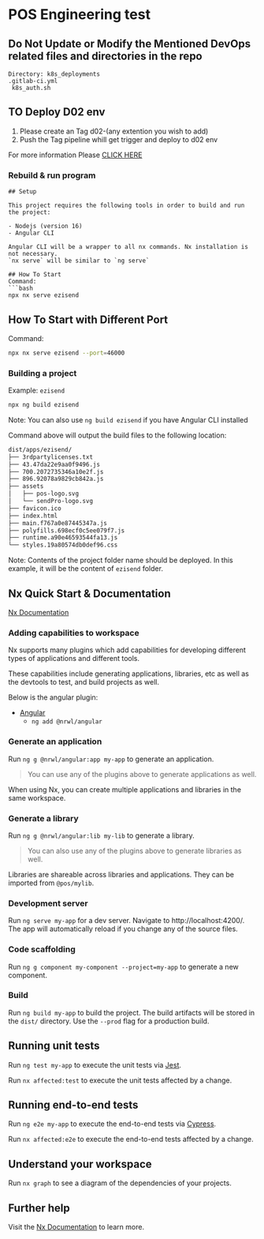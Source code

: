 # POS Engineering test

## Do Not Update or Modify the Mentioned DevOps related files and directories in the repo 

```
Directory: k8s_deployments 
.gitlab-ci.yml
 k8s_auth.sh
```


## TO Deploy D02 env

1. Please create an Tag d02-(any extention you wish to add)
2. Push the Tag pipeline whill get trigger and deploy to d02 env

For more information Please [CLICK HERE](https://pos-malaysia.atlassian.net/wiki/spaces/PD/pages/280297708/SPP-D02+GitLab+CI)


### Rebuild & run program
```
## Setup

This project requires the following tools in order to build and run the project:

- Nodejs (version 16)
- Angular CLI

Angular CLI will be a wrapper to all nx commands. Nx installation is not necessary.
`nx serve` will be similar to `ng serve`

## How To Start
Command: 
```bash
npx nx serve ezisend
```

## How To Start with Different Port
Command: 
```bash
npx nx serve ezisend --port=46000
```

### Building a project

Example: `ezisend`

```bash
npx ng build ezisend
```

Note:
You can also use `ng build ezisend` if you have Angular CLI installed

Command above will output the build files to the following location:

```bash
dist/apps/ezisend/
├── 3rdpartylicenses.txt
├── 43.47da22e9aa0f9496.js
├── 700.2072735346a10e2f.js
├── 896.92078a9829cb842a.js
├── assets
│   ├── pos-logo.svg
│   └── sendPro-logo.svg
├── favicon.ico
├── index.html
├── main.f767a0e87445347a.js
├── polyfills.698ecf0c5ee079f7.js
├── runtime.a90e46593544fa13.js
└── styles.19a80574db0def96.css
```

Note: Contents of the project folder name should be deployed. In this example, it will be the content of `ezisend` folder.

## Nx Quick Start & Documentation

[Nx Documentation](https://nx.dev/angular)

### Adding capabilities to workspace

Nx supports many plugins which add capabilities for developing different types of applications and different tools.

These capabilities include generating applications, libraries, etc as well as the devtools to test, and build projects as well.

Below is the angular plugin:

- [Angular](https://angular.io)
  - `ng add @nrwl/angular`

### Generate an application

Run `ng g @nrwl/angular:app my-app` to generate an application.

> You can use any of the plugins above to generate applications as well.

When using Nx, you can create multiple applications and libraries in the same workspace.

### Generate a library

Run `ng g @nrwl/angular:lib my-lib` to generate a library.

> You can also use any of the plugins above to generate libraries as well.

Libraries are shareable across libraries and applications. They can be imported from `@pos/mylib`.

### Development server

Run `ng serve my-app` for a dev server. Navigate to http://localhost:4200/. The app will automatically reload if you change any of the source files.

### Code scaffolding

Run `ng g component my-component --project=my-app` to generate a new component.

### Build

Run `ng build my-app` to build the project. The build artifacts will be stored in the `dist/` directory. Use the `--prod` flag for a production build.

## Running unit tests

Run `ng test my-app` to execute the unit tests via [Jest](https://jestjs.io).

Run `nx affected:test` to execute the unit tests affected by a change.

## Running end-to-end tests

Run `ng e2e my-app` to execute the end-to-end tests via [Cypress](https://www.cypress.io).

Run `nx affected:e2e` to execute the end-to-end tests affected by a change.

## Understand your workspace

Run `nx graph` to see a diagram of the dependencies of your projects.

## Further help

Visit the [Nx Documentation](https://nx.dev/angular) to learn more.

